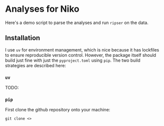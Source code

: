 # Analyses for Niko

Here's a demo script to parse the analyses and run `ripser` on the data.

## Installation

I use `uv` for environment management, which is nice because it has lockfiles to
ensure reproducible version control. However, the package itself should build
just fine with just the `pyproject.toml` using `pip`. The two build strategies
are described here:

### `uv`

TODO:


### `pip`

First clone the github repository onto your machine:

`git clone <>`

